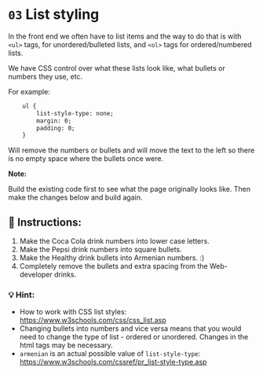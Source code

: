 # `03` List styling

In the front end we often have to list items and the way to do that is with `<ul>` tags, for unordered/bulleted lists, and `<ol>` tags for ordered/numbered lists.  

We have CSS control over what these lists look like, what bullets or numbers they use, etc.

For example:

```HTML
    ul {
        list-style-type: none;
        margin: 0;
        padding: 0;
    }
```

Will remove the numbers or bullets and will move the text to the left so there is no empty space where the bullets once were.

**Note:** 

Build the existing code first to see what the page originally looks like.
Then make the changes below and build again.  

## 📝 Instructions:


1. Make the Coca Cola drink numbers into lower case letters. 
2. Make the Pepsi drink numbers into square bullets.
3. Make the Healthy drink bullets into Armenian numbers. :) 
4. Completely remove the bullets and extra spacing from the Web-developer drinks. 

### 💡 Hint:

- How to work with CSS list styles: https://www.w3schools.com/css/css_list.asp
- Changing bullets into numbers and vice versa means that you would need to change the type of list - ordered or unordered. Changes in the html tags may be necessary. 
- `armenian` is an actual possible value of `list-style-type`: https://www.w3schools.com/cssref/pr_list-style-type.asp